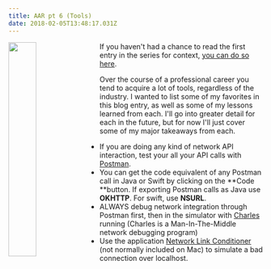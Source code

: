 ```yaml
---
title: AAR pt 6 (Tools)
date: 2018-02-05T13:48:17.031Z
---
```

<img style="float: left; margin:0 1em 1em 0; width: 33%" src="/img/blog/toolbelt.jpeg"/> 

If you haven't had a chance to read the first entry in the series for context, [you can do so here](/post/after-action-review-aar/). 

Over the course of a professional career you tend to acquire a lot of tools, regardless of the industry.  I wanted to list some of my favorites in this blog entry, as well as some of my lessons learned from each.  I'll go into greater detail for each in the future, but for now I'll just cover some of my major takeaways from each.

* If you are doing any kind of network API interaction, test your all your API calls with [Postman](https://www.getpostman.com/).
* You can get the code equivalent of any Postman call in Java or Swift by clicking on the **Code **button.  If exporting Postman calls as Java use **OKHTTP**.  For swift, use **NSURL**.
* ALWAYS debug network integration through Postman first, then in the simulator with [Charles](https://www.charlesproxy.com/) running (Charles is a Man-In-The-Middle network debugging program)
* Use the application [Network Link Conditioner](http://nshipster.com/network-link-conditioner/) (not normally included on Mac) to simulate a bad connection over localhost.
